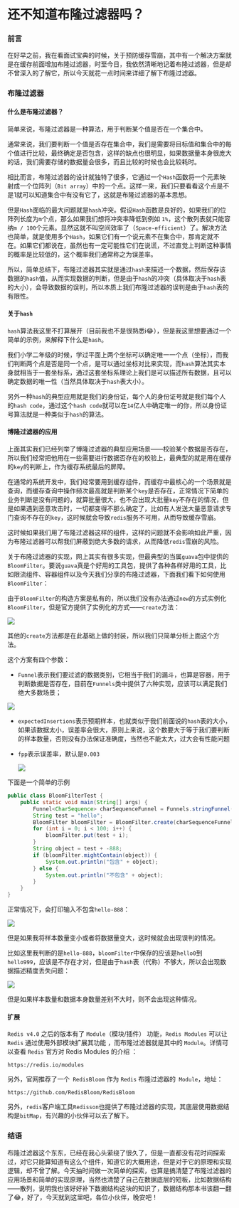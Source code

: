# 还不知道布隆过滤器吗？

### 前言

在好早之前，我在看面试宝典的时候，关于预防缓存雪崩，其中有一个解决方案就是在缓存前面增加布隆过滤器，时至今日，我依然清晰地记着布隆过滤器，但是却不曾深入的了解它，所以今天就花一点时间来详细了解下布隆过滤器。

### 布隆过滤器

#### 什么是布隆过滤器？

简单来说，布隆过滤器是一种算法，用于判断某个值是否在一个集合中。

通常来说，我们要判断一个值是否存在集合中，我们是需要将目标值和集合中的每个值进行比较，最终确定是否包含，这样的缺点也很明显，如果数据量本身很庞大的话，我们需要存储的数据量会很多，而且比较的时候也会比较耗时。

相比而言，布隆过滤器的设计就独特了很多，它通过一个`Hash`函数将一个元素映射成一个位阵列（`Bit array`）中的一个点。这样一来，我们只要看看这个点是不是1就可以知道集合中有没有它了，这就是布隆过滤器的基本思想。

但是`Hash`面临的最大问题就是`hash`冲突。假设`Hash`函数是良好的，如果我们的位阵列长度为`m`个点，那么如果我们想将冲突率降低到例如 `1%`，这个散列表就只能容纳`m / 100`个元素。显然这就不叫空间效率了（`Space-efficient`）了。解决方法也简单，就是使用多个`Hash`，如果它们有一个说元素不在集合中，那肯定就不在。如果它们都说在，虽然也有一定可能性它们在说谎，不过直觉上判断这种事情的概率是比较低的，这个概率我们通常称之为误差率。

所以，简单总结下，布隆过滤器其实就是通过`hash`来描述一个数据，然后保存该数据的`hash`值，从而实现数据的判断，但是由于`hash`的冲突（具体取决于`hash`表的大小），会导致数据的误判，所以本质上我们布隆过滤器的误判是由于`hash`表的有限性。

#### 关于`hash`

`hash`算法我这里不打算展开（目前我也不是很熟悉i😂），但是我这里想要通过一个简单的示例，来解释下什么是`hash`。

我们小学二年级的时候，学过平面上两个坐标可以确定唯一一个点（坐标），而我们判断两个点是否是同一个点，是可以通过坐标对比来实现，而`hash`算法其实本身就相当于一套坐标系，通过这套坐标系理论上我们是可以描述所有数据，且可以确定数据的唯一性（当然具体取决于`hash`表大小）。

另外一种`hash`的典型应用就是我们的身份证，每个人的身份证号就是我们每个人的`hash code`，通过这个`hash code`就可以在`14`亿人中确定唯一的你，所以身份证号算法就是一种类似于`hash`的算法。



#### 博隆过滤器的应用

上面其实我们已经列举了博隆过滤器的典型应用场景——校验某个数据是否存在，所以我们经常把他用在一些需要进行数据否存在的校验上，最典型的就是用在缓存的`key`的判断上，作为缓存系统最后的屏障。

在通常的系统开发中，我们经常要用到缓存组件，而缓存中最核心的一个场景就是查询，而缓存查询中操作频次最高就是判断某个`key`是否存在，正常情况下简单的业务判断是没有问题的，就算批量很大，也不会出现大批量`key`不存在的情况，但是如果遇到恶意攻击时，一切都变得不那么确定了，比如有人发送大量恶意请求专门查询不存在的`key`，这时候就会导致`redis`服务不可用，从而导致缓存雪崩。

这时候如果我们用了布隆过滤器这样的组件，这样的问题就不会影响如此严重，因为布隆过滤器可以帮我们屏蔽到绝大多数的请求，从而降低`redis`雪崩的风险。

关于布隆过滤器的实现，网上其实有很多实现，但最典型的当属`guava`包中提供的`BloomFilter`。要说`guava`真是个好用的工具包，提供了各种各样好用的工具，比如限流组件、容器组件以及今天我们分享的布隆过滤器，下面我们看下如何使用`BloomFilter`：

由于`BloomFilter`的构造方案是私有的，所以我们没有办法通过`new`的方式实例化`BloomFilter`，但是官方提供了实例化的方式——`create`方法：

![](
https://syske-pic-bed.oss-cn-hangzhou.aliyuncs.com/imgs/blog/20211214221749.png)

其他的`create`方法都是在此基础上做的封装，所以我们只简单分析上面这个方法。

这个方案有四个参数：

- `Funnel`表示我们要过滤的数据类别，它相当于我们的漏斗，也算是容器，用于判断数据是否存在，目前在`Funnels`类中提供了六种实现，应该可以满足我们绝大多数场景；

![](
https://syske-pic-bed.oss-cn-hangzhou.aliyuncs.com/imgs/blog/20211214222134.png)

- `expectedInsertions`表示预期样本，也就类似于我们前面说的`hash`表的大小，如果该数据太小，误差率会很大，原则上来说，这个数要大于等于我们要判断的样本数量，否则没有办法保证准确度，当然也不能太大，过大会有性能问题

- `fpp`表示误差率，默认是`0.003`

  ![](
https://syske-pic-bed.oss-cn-hangzhou.aliyuncs.com/imgs/blog/20211214222639.png)



下面是一个简单的示例

```java
public class BloomFilterTest {
    public static void main(String[] args) {
        Funnel<CharSequence> charSequenceFunnel = Funnels.stringFunnel(Charset.defaultCharset());
        String test = "hello";
        BloomFilter bloomFilter = BloomFilter.create(charSequenceFunnel, 100);
        for (int i = 0; i < 100; i++) {
            bloomFilter.put(test + i);
        }
        String object = test + -888;
        if (bloomFilter.mightContain(object)) {
            System.out.println("包含" + object);
        } else {
            System.out.println("不包含" + object);
        }
    }
}
```

正常情况下，会打印输入不包含`hello-888`：

![](
https://syske-pic-bed.oss-cn-hangzhou.aliyuncs.com/imgs/blog/20211214223623.png)

但是如果我将样本数量变小或者将数据量变大，这时候就会出现误判的情况。

比如这里我判断的是`hello-888`，`bloomFilter`中保存的应该是`hello0`到`hello999`，应该是不存在才对，但是由于`hash`表（代称）不够大，所以会出现数据描述精度丢失问题：

![](
https://syske-pic-bed.oss-cn-hangzhou.aliyuncs.com/imgs/blog/20211214223821.png)

但是如果样本数量和数据本身数量差别不大时，则不会出现这种情况。



#### 扩展

`Redis v4.0`  之后的版本有了 `Module`（模块/插件） 功能，`Redis Modules` 可以让 `Redis` 通过使用外部模块扩展其功能 ，而布隆过滤器就是其中的 `Module`。详情可以查看 `Redis` 官方对 Redis Modules 的介绍 ：

```
https://redis.io/modules
```

另外，官网推荐了一个` RedisBloom` 作为 `Redis` 布隆过滤器的` Module`，地址：

```
https://github.com/RedisBloom/RedisBloom
```

另外，`redis`客户端工具`Redisson`也提供了布隆过滤器的实现，其底层使用数据结构是`bitMap`，有兴趣的小伙伴可以去了解下。



### 结语

布隆过滤器这个东东，已经在我心头萦绕了很久了，但是一直都没有花时间探索过，对它只能算知道有这么个组件，知道它的大概用途，但是对于它的原理和实现逻辑，却不曾了解。今天抽时间做一次简单的探索，也算是搞清楚了布隆过滤器的应用场景和简单的实现原理，当然也清楚了自己在数据底层的短板，比如数据结构——散列，说明我也该好好补下数据结构这块的知识了，数据结构那本书该翻一翻了😂，好了，今天就到这里吧，各位小伙伴，晚安吧！